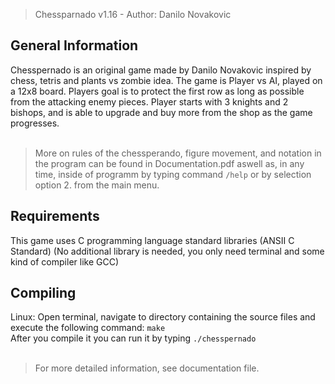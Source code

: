 > Chessparnado v1.16 - Author: Danilo Novakovic

## General Information
Chesspernado is an original game made by Danilo Novakovic inspired by chess, tetris and plants vs zombie idea.
The game is Player vs AI, played on a 12x8 board. Players goal is to protect the first row as long as possible
from the attacking enemy pieces. Player starts with 3 knights and 2 bishops, and is able to upgrade and buy
more from the shop as the game progresses.
<br/><br/>
> More on rules of the chessperando, figure movement, and notation in the program can be found in Documentation.pdf
aswell as, in any time, inside of programm by typing command `/help` or by selection option 2. from the main menu.

## Requirements
This game uses C programming language standard libraries (ANSII C Standard)
(No additional library is needed, you only need terminal and some kind of compiler like GCC)

## Compiling

Linux: Open terminal, navigate to directory containing the source files and execute the following command:
`make`<br/>
After you compile it you can run it by typing `./chesspernado`
<br />
<br />
> For more detailed information, see documentation file.
